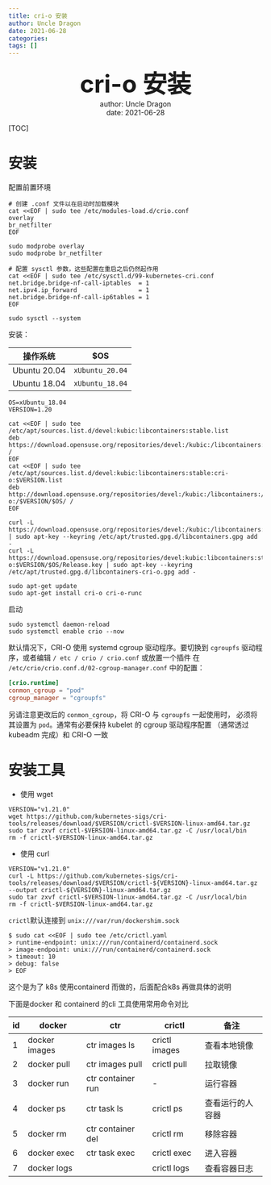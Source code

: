 ```yaml
---
title: cri-o 安装
author: Uncle Dragon
date: 2021-06-28
categories: 
tags: []
---
```


<div align='center' ><b><font size='70'> cri-o 安装 </font></b></div>























<center> author: Uncle Dragon </center>


<center>   date: 2021-06-28 </center>


<div STYLE="page-break-after: always;"></div>

[TOC]

<div STYLE="page-break-after: always;"></div>


# 安装
 配置前置环境

```shell
# 创建 .conf 文件以在启动时加载模块
cat <<EOF | sudo tee /etc/modules-load.d/crio.conf
overlay
br_netfilter
EOF

sudo modprobe overlay
sudo modprobe br_netfilter

# 配置 sysctl 参数，这些配置在重启之后仍然起作用
cat <<EOF | sudo tee /etc/sysctl.d/99-kubernetes-cri.conf
net.bridge.bridge-nf-call-iptables  = 1
net.ipv4.ip_forward                 = 1
net.bridge.bridge-nf-call-ip6tables = 1
EOF

sudo sysctl --system
```

安装：

| 操作系统 | $OS |
| -------- | ----- |
| Ubuntu 20.04 | `xUbuntu_20.04` |
| Ubuntu 18.04 | `xUbuntu_18.04` |


```shell
OS=xUbuntu_18.04
VERSION=1.20

cat <<EOF | sudo tee /etc/apt/sources.list.d/devel:kubic:libcontainers:stable.list
deb https://download.opensuse.org/repositories/devel:/kubic:/libcontainers:/stable/$OS/ /
EOF
cat <<EOF | sudo tee /etc/apt/sources.list.d/devel:kubic:libcontainers:stable:cri-o:$VERSION.list
deb http://download.opensuse.org/repositories/devel:/kubic:/libcontainers:/stable:/cri-o:/$VERSION/$OS/ /
EOF

curl -L https://download.opensuse.org/repositories/devel:/kubic:/libcontainers:/stable/$OS/Release.key | sudo apt-key --keyring /etc/apt/trusted.gpg.d/libcontainers.gpg add -
curl -L https://download.opensuse.org/repositories/devel:kubic:libcontainers:stable:cri-o:$VERSION/$OS/Release.key | sudo apt-key --keyring /etc/apt/trusted.gpg.d/libcontainers-cri-o.gpg add -

sudo apt-get update
sudo apt-get install cri-o cri-o-runc
```

启动
```shell
sudo systemctl daemon-reload
sudo systemctl enable crio --now
```


默认情况下，CRI-O 使用 systemd cgroup 驱动程序。要切换到 `cgroupfs` 驱动程序，或者编辑 `/ etc / crio / crio.conf` 或放置一个插件 在 `/etc/crio/crio.conf.d/02-cgroup-manager.conf` 中的配置：

```toml
[crio.runtime]
conmon_cgroup = "pod"
cgroup_manager = "cgroupfs"
```
另请注意更改后的 `conmon_cgroup`，将 CRI-O 与 `cgroupfs` 一起使用时， 必须将其设置为 `pod`。通常有必要保持 kubelet 的 cgroup 驱动程序配置 （通常透过 kubeadm 完成）和 CRI-O 一致




# 安装工具

- 使用 wget

```shell
VERSION="v1.21.0"
wget https://github.com/kubernetes-sigs/cri-tools/releases/download/$VERSION/crictl-$VERSION-linux-amd64.tar.gz
sudo tar zxvf crictl-$VERSION-linux-amd64.tar.gz -C /usr/local/bin
rm -f crictl-$VERSION-linux-amd64.tar.gz
```

- 使用 curl

```
VERSION="v1.21.0"
curl -L https://github.com/kubernetes-sigs/cri-tools/releases/download/$VERSION/crictl-${VERSION}-linux-amd64.tar.gz --output crictl-${VERSION}-linux-amd64.tar.gz
sudo tar zxvf crictl-$VERSION-linux-amd64.tar.gz -C /usr/local/bin
rm -f crictl-$VERSION-linux-amd64.tar.gz
```

`crictl`默认连接到 `unix:///var/run/dockershim.sock`

```shell
$ sudo cat <<EOF | sudo tee /etc/crictl.yaml
> runtime-endpoint: unix:///run/containerd/containerd.sock
> image-endpoint: unix:///run/containerd/containerd.sock
> timeout: 10
> debug: false
> EOF

```



这个是为了 k8s 使用containerd 而做的，后面配合k8s 再做具体的说明

下面是docker 和 containerd 的cli 工具使用常用命令对比

| id   | docker | ctr  | crictl | 备注 |
| ---- | ------ | ---- | ------ | ------ |
| 1    | docker images | ctr images ls | crictl images | 查看本地镜像 |
| 2   | docker pull | ctr images pull | crictl pull | 拉取镜像 |
| 3  | docker run | ctr container run | - | 运行容器 |
| 4 | docker ps | ctr task ls | crictl ps | 查看运行的人容器 |
| 5 | docker rm | ctr container del | crictl rm | 移除容器 |
| 6 | docker exec | ctr task exec | crictl exec | 进入容器 |
| 7 | docker logs |  | crictl logs | 查看容器日志 |

